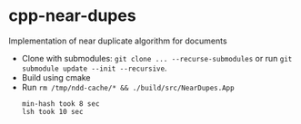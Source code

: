 # cpp-near-dupes
Implementation of near duplicate algorithm for documents

- Clone with submodules: `git clone ... --recurse-submodules` or run `git submodule update --init --recursive`.
- Build using cmake
- Run `rm /tmp/ndd-cache/* && ./build/src/NearDupes.App`
  ```
  min-hash took 8 sec
  lsh took 10 sec
  ```